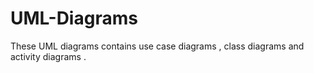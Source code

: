 # UML-Diagrams
These UML diagrams contains use case diagrams , class diagrams and activity diagrams .
